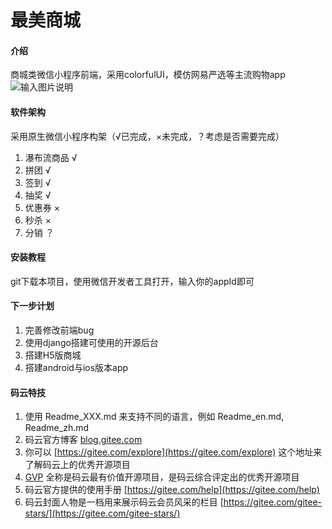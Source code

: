 # 最美商城

#### 介绍
商城类微信小程序前端，采用colorfulUI，模仿网易严选等主流购物app
![输入图片说明](https://images.gitee.com/uploads/images/2020/0720/093603_4bc9ccd9_1876642.png "屏幕截图.png")


#### 软件架构
采用原生微信小程序构架（√已完成，×未完成，？考虑是否需要完成）
1. 瀑布流商品 √
2. 拼团 √
3. 签到 √
4. 抽奖 √
5. 优惠券 ×
6. 秒杀 ×
7. 分销 ？


#### 安装教程
git下载本项目，使用微信开发者工具打开，输入你的appId即可


#### 下一步计划
1.  完善修改前端bug
2.  使用django搭建可使用的开源后台
3.  搭建H5版商城
4.  搭建android与ios版本app


#### 码云特技

1.  使用 Readme\_XXX.md 来支持不同的语言，例如 Readme\_en.md, Readme\_zh.md
2.  码云官方博客 [blog.gitee.com](https://blog.gitee.com)
3.  你可以 [https://gitee.com/explore](https://gitee.com/explore) 这个地址来了解码云上的优秀开源项目
4.  [GVP](https://gitee.com/gvp) 全称是码云最有价值开源项目，是码云综合评定出的优秀开源项目
5.  码云官方提供的使用手册 [https://gitee.com/help](https://gitee.com/help)
6.  码云封面人物是一档用来展示码云会员风采的栏目 [https://gitee.com/gitee-stars/](https://gitee.com/gitee-stars/)
